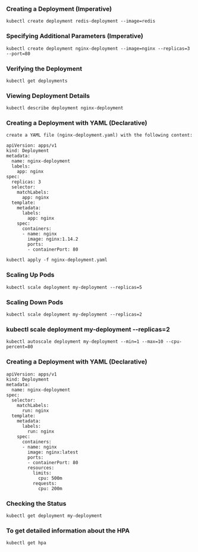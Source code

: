 ### Creating a Deployment (Imperative)
```
kubectl create deployment redis-deployment --image=redis
```
### Specifying Additional Parameters (Imperative)
```
kubectl create deployment nginx-deployment --image=nginx --replicas=3 --port=80
```
### Verifying the Deployment 
```
kubectl get deployments
```
### Viewing Deployment Details
```
kubectl describe deployment nginx-deployment
```
### Creating a Deployment with YAML (Declarative)
```
create a YAML file (nginx-deployment.yaml) with the following content:
```
``` 
apiVersion: apps/v1
kind: Deployment
metadata:
  name: nginx-deployment
  labels:
    app: nginx
spec:
  replicas: 3
  selector:
    matchLabels:
      app: nginx
  template:
    metadata:
      labels:
        app: nginx
    spec:
      containers:
      - name: nginx
        image: nginx:1.14.2
        ports:
        - containerPort: 80
```
```
kubectl apply -f nginx-deployment.yaml
```
### Scaling Up Pods
```
kubectl scale deployment my-deployment --replicas=5
```
### Scaling Down Pods
```
kubectl scale deployment my-deployment --replicas=2
```
### kubectl scale deployment my-deployment --replicas=2
```
kubectl autoscale deployment my-deployment --min=1 --max=10 --cpu-percent=80
```
### Creating a Deployment with YAML (Declarative)
```
apiVersion: apps/v1
kind: Deployment
metadata:
  name: nginx-deployment
spec:
  selector:
    matchLabels:
      run: nginx
  template:
    metadata:
      labels:
        run: nginx
    spec:
      containers:
      - name: nginx
        image: nginx:latest
        ports:
        - containerPort: 80
        resources:
          limits:
            cpu: 500m
          requests:
            cpu: 200m
```
### Checking the Status
```
kubectl get deployment my-deployment
```
### To get detailed information about the HPA
```
kubectl get hpa
```


 
